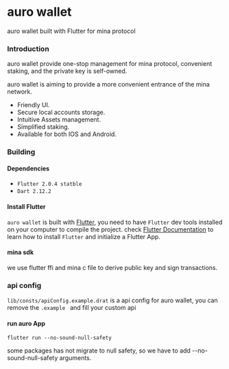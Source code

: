 # auro wallet

auro wallet built with Flutter for mina protocol



### Introduction

auro wallet provide one-stop management for mina protocol, convenient staking, and the private key is self-owned.


auro wallet is aiming to provide a more convenient entrance of the mina network.

- Friendly UI.
- Secure local accounts storage.
- Intuitive Assets management.
- Simplified staking.
- Available for both IOS and Android.

### Building

#### Dependencies

- `Flutter 2.0.4 statble`
- `Dart 2.12.2`

#### Install Flutter 
`auro wallet` is built with [Flutter](https://flutter.dev/), you need to have `Flutter` dev tools
installed on your computer to compile the project. check [Flutter Documentation](https://flutter.dev/docs)
 to learn how to install `Flutter` and initialize a Flutter App.

#### mina sdk
we use flutter ffi and mina c file to derive public key and sign transactions.

### api config 
```lib/consts/apiConfig.example.drat``` is a api config for auro wallet, you can remove the ```.example ```
and fill your custom api

#### run auro App
```
flutter run --no-sound-null-safety
```
some packages has not migrate to null safety, so we have to add --no-sound-null-safety arguments.